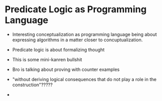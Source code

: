 # Predicate Logic as Programming Language

- Interesting conceptualization as programming language being about expressing algorithms in a matter closer to concuptualization.
- Predicate logic is about formalizing thought

- This is some mini-kanren bullshit

- Bro is talking about proving with counter examples
- "without deriving logical consequences that do not play a role in the construction"?????
- 

